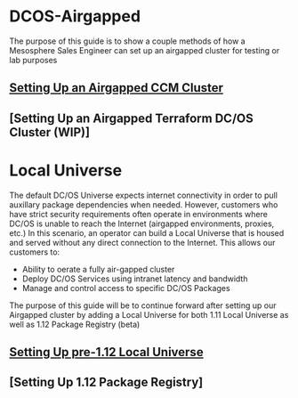 # DCOS-Airgapped

The purpose of this guide is to show a couple methods of how a Mesosphere Sales Engineer can set up an airgapped cluster for testing or lab purposes

## [Setting Up an Airgapped CCM Cluster](https://github.com/ably77/DCOS-Airgapped/tree/master/CCM)
## [Setting Up an Airgapped Terraform DC/OS Cluster (WIP)]

# Local Universe

The default DC/OS Universe expects internet connectivity in order to pull auxillary package dependencies when needed. However, customers who have strict security requirements often operate in environments where DC/OS is unable to reach the Internet (airgapped environments, proxies, etc.) In this scenario, an operator can build a Local Universe that is housed and served without any direct connection to the Internet. This allows our customers to:
- Ability to oerate a fully air-gapped cluster
- Deploy DC/OS Services using intranet latency and bandwidth
- Manage and control access to specific DC/OS Packages

The purpose of this guide will be to continue forward after setting up our Airgapped cluster by adding a Local Universe for both 1.11 Local Universe as well as 1.12 Package Registry (beta)

## [Setting Up pre-1.12 Local Universe](https://github.com/ably77/DCOS-Airgapped/tree/master/LocalUniverse)
## [Setting Up 1.12 Package Registry]  
